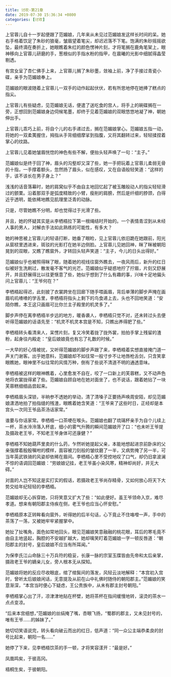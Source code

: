```yaml
---
title: 讨欢-第21章
date: 2019-07-30 15:36:34 +0800
categories: [讨欢]
---
```


上官蓉儿自十一岁起便跟了范媚娘，几年来从未见过范媚娘发这样长时间的呆。她右手格着饮足了朱砂的狼毫，皱眉望着笔尖，却迟迟落不下笔。饱满的朱砂摇摇欲坠，最终滴在奏折上，她眼瞧着朱红的颜色愣神片刻，才将笔搁在鹿角笔架上，眼神移向上官蓉儿研磨的手，葱根似的手指水粉的指甲，在晨曦的光影中细腻得晶莹剔透。

有宫女呈了杏仁佛手上来，上官蓉儿搁了朱砂墨，敛袖上前，净了手接过青瓷小碟，亲手为范媚娘奉上。

范媚娘的眼波随着上官蓉儿一双手的动作起起伏伏，若有所思地停在她捧了糕点的指尖。

上官蓉儿有些疑虑，见范媚娘无话，便遣了送吃食的宫人，将手上的碗碟搁在一旁，正想回到范媚娘身边伺候笔墨，却终于见着范媚娘的双眼悠悠地凝了神，朝她伸出手。

上官蓉儿乖巧上前，将自个儿的右手递过去，搁在范媚娘掌心。范媚娘五指一动，将她的一双柔荑握住，拇指从手背细细摩挲到指腹，又将其翻转过来，轻轻揉捏着掌心的纹路。

上官蓉儿见着她皱眉恍惚的神色有些不解，便抬头轻声唤了一句：“主子。”

范媚娘似是终于回了神，眉头的沟壑却又深了些，她一手把玩着上官蓉儿柔弱无骨的十指，一手撑着额头，忽然扬了眉头，似在感叹，又在自语般轻笑道：“这样的手，该不该长在男子身上？”

浅浅的话音落幕时，她的肩窝似乎不由自主地回忆起了被玉雕般动人的指尖轻轻滑过的颤栗。沿着那双手是弧度精致的小臂，瘦削的肩膀，然后是纤细的脖颈，白得近乎透明，能依稀地瞧见肌理里泛青的动脉。

只是，尽管她瞧不分明，却也觉得过于光滑了些。

并且，她的怀疑其实是从李栖梧拉下第一根绳结时开始的。一个表情青涩到从未经人事的男人，对解衣手法如此熟练的可能性，有多大？

她的神思被上官蓉儿的轻语打断，她垂了眼睑，见上官蓉儿依旧跪在她跟前，阳光从窗棂里透进来，斑驳的光影打在她半边侧脸。上官蓉儿见她回神，眯了眯被朝阳晃到的双眼，又瞧了瞧窗外，才转回头轻声笑道：“主子，今儿的日头出得好。”

范媚娘似乎也被照得眯了眼，随着她的视线往窗外瞧去，一夜风雨后，新升的红日似被好生洗刷过，散发毫不客气的光芒。范媚娘似乎疑惑地拧了拧眉，片刻又舒展开，并且舒展得比以往更惬意了些，她似乎想到了什么有趣的事，兴味十足地偏头问上官蓉儿：“王爷何在？”

李栖梧起得迟，此刻披了衣裳跨坐在回廊下随手喂画眉，背后单薄的脚步声掩在画眉叽叽喳喳的学舌里，李栖梧将指头上剩下的鸟食递上去，头也不回地笑道：“安陌你瞧，本王这只画眉可比你兰主子殿里的机灵多了。”

脚步声停在离李栖梧半步远的地方，暖香袭人，李栖梧只觉不对，还未转过头去便听得范媚娘的话语先至：“机灵不机灵本宫是不知，只瞧出养得肥了些。”

李栖梧转头看清来人，呆愣片刻，复又冷笑着拢了拢外裳，拍拍手掌上残留的渣粉，起身往内殿走：“皇后娘娘竟也有忘了礼数的时候。”

一大早的好心情被扰，又听得范媚娘的脚步声跟了来，李栖梧着实想直接掩门道一声关门谢客。出乎她意料，范媚娘却不如往常一般寸步不让地唇枪舌剑，只含笑拿眼瞧她，眼神里不似往常的风情万种，倒有了些说不清道不明的通透意味。

李栖梧被这样的眼神瞧着，心里愈发不自在，咬了一口新上的芙蓉糕，又不动声色地将衣裳拢得紧了些。范媚娘自顾自地在她对面坐了，也不说话，跟着她拈了一块芙蓉糕细细品尝起来。

李栖梧眉头深锁，半晌参不透她的举动，清了清嗓子正要扬声唤周安陌，却见范媚娘潇洒地拍了拍指缝的残渣，眼瞧着她含笑道：“王爷来了这些时日，正经却是本宫头一次同王爷品茶汤话家常。”

谁要与你话家常。李栖梧一口茶哽在喉头。范媚娘也翻了琉璃杯亲手为自个儿续上一杯，茶水泠泠落入杯底，细小的雾气升腾的瞬间范媚娘开了口：“也未听王爷提及摄政老王爷，不知老王爷身体可还康健？”

李栖梧不知她葫芦里卖的什么药，乍然听她提起父亲，本能地想起进京前卧床的父亲强撑着殷殷嘱咐的模样，面容被刀刻般的皱纹磨了一半，又病势掩了另一半，可当年英武铁骑的风姿却依稀在眉间。李栖梧心里不受控地叹了口气，却仍旧拿波澜不惊的语调回范媚娘：“劳娘娘记挂，老王爷虽小染风寒，精神却尚好，并无大碍。”

对面的人岂不知这是实打实的假话，若摄政老王爷尚存精骨，又如何放心将天下大势交给年纪轻轻的李栖梧。

范媚娘却无心拆穿她，只将笑意又扩大了些：“如此便好。虽王爷领命入京，难尽孝道。想来有朝阳郡主侍疾在侧，老王爷也应当心怀安慰。”

李栖梧原本正转眸看向窗外，听得她的后半句话，心下竟止不住咯噔一声，手中的茶荡了一荡，又被她牢牢紧握掌中。

她扯了扯嘴角，面色如常地回头，眼见范媚娘笑意融融的桃花眼，耳后的寒毛竟不由自主地竖起，胸腔的不安越扩越大，她却噙笑盯着范媚娘一字一顿反唇道：“朝阳郡主的封号，皇后娘娘不应当有所耳闻。”

为保李氏江山命脉三十万兵符的稳妥，长康一脉的宗室玉牒皆由先帝和太后亲掌，摄政老王爷的嫡亲儿女，旁人根本无从探知。

范媚娘将她的反应尽收眼底，绾了绾鬓间的落发，风轻云淡地解释：“本宫初入宫时，曾听太后娘娘闲话，无意提及从前在山中礼佛时随侍的朝阳郡主。”范媚娘的笑意渐深，“本宫当时便心下疑虑，王公贵族中，从未有郡主封号朝阳。”

李栖梧掌心出了汗，凉津津地贴在杯壁，她将茶杯在指间缓慢地转，滚烫的茶水一点点变凉。

“后来本宫细想，”范媚娘的丝绢掩了嘴，杏眼飞扬，“蜀郡的郡主，又未见封号的，唯有王爷……的姊妹了。”

她切切笑语说完，转头看向破云而出的红日，低声道：“同一众公主端恭柔良的封号比起来，朝阳一名……”

她停了下来，见李栖梧饮茶的手一顿，才将笑容漾开：“最是好。”

凤凰鸣矣，于彼高冈。

梧桐生矣，于彼朝阳。

